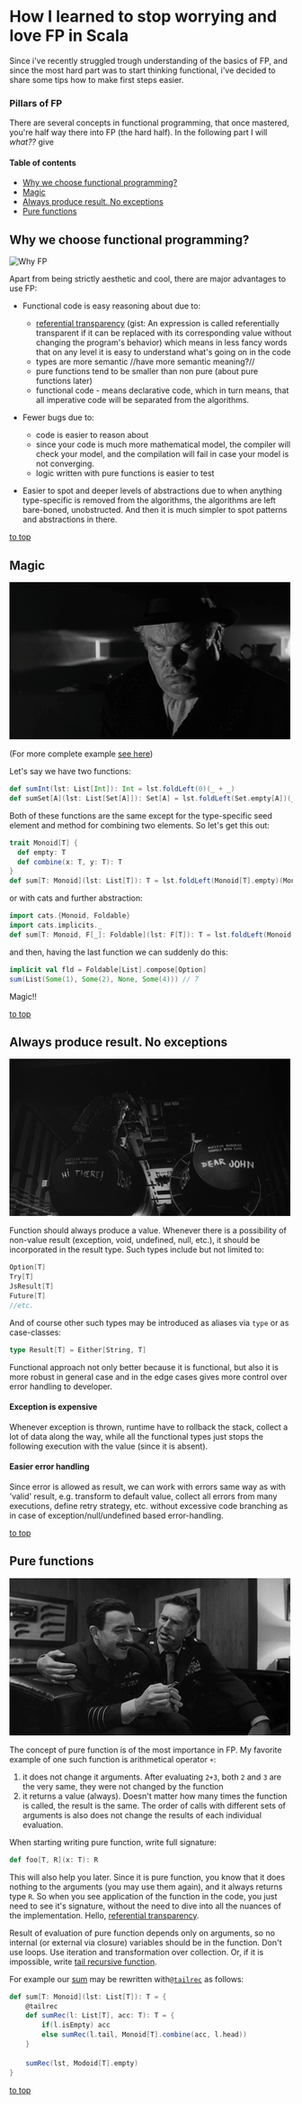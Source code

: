 # How I learned to stop worrying and love FP in Scala

Since i've recently struggled trough understanding of the basics of FP,
and since the most hard part was to start thinking functional, 
i've decided to share some tips how to make first steps easier.  

### Pillars of FP

There are several concepts in functional programming, that once mastered, you're half way there into FP (the hard half).
In the following part I will _what??_ give

#### Table of contents
* [Why we choose functional programming?](#why-we-choose-functional-programming)
* [Magic](#magic)
* [Always produce result. No exceptions](#always-produce-result-no-exceptions)
* [Pure functions](#pure-functions)


## Why we choose functional programming?

![Why FP](./gifs/types-algebras.gif)

Apart from being strictly aesthetic and cool, 
there are major advantages to use FP:

* Functional code is easy reasoning about due to:
    * [referential transparency][RP] 
    (gist: An expression is called referentially transparent if it can be replaced with its corresponding value without changing the program's behavior)
    which means in less fancy words that on any level it is easy to understand what's going on in the code
    * types are more semantic //have more semantic meaning?//
    * pure functions tend to be smaller than non pure (about pure functions later)
    * functional code - means declarative code, which in turn means, 
    that all imperative code will be separated from the algorithms.

* Fewer bugs due to:
    * code is easier to reason about
    * since your code is much more mathematical model, 
    the compiler will check your model, and the compilation will fail in case your model is not converging.
    * logic written with pure functions is easier to test
* Easier to spot and deeper levels of abstractions due to when anything type-specific 
is removed from the algorithms, the algorithms are left bare-boned, unobstructed. And then it is much simpler 
to spot patterns and abstractions in there.

[to top][0]

## Magic

![magic](./gifs/magic.gif)

(For more complete example [see here](https://typelevel.org/cats/typeclasses.html))

Let's say we have two functions:

```scala
def sumInt(lst: List[Int]): Int = lst.foldLeft(0)(_ + _)
def sumSet[A](lst: List[Set[A]]): Set[A] = lst.foldLeft(Set.empty[A])(_ union _)
```

Both of these functions are the same except for the type-specific seed element and method for combining two elements.
So let's get this out:
```scala
trait Monoid[T] {
  def empty: T
  def combine(x: T, y: T): T
}
def sum[T: Monoid](lst: List[T]): T = lst.foldLeft(Monoid[T].empty)(Monoid[T].combine)
```
or with cats and further abstraction:
```scala
import cats.{Monoid, Foldable}
import cats.implicits._
def sum[T: Monoid, F[_]: Foldable](lst: F[T]): T = lst.foldLeft(Monoid[T].empty)(_ |+| _)
```
and then, having the last function we can suddenly do this:
```scala
implicit val fld = Foldable[List].compose[Option]
sum(List(Some(1), Some(2), None, Some(4))) // 7
```

Magic!!

[to top][0]

## Always produce result. No exceptions

![Result](./gifs/result.gif)

Function should always produce a value. Whenever there is a possibility of non-value result (exception, void, undefined, null, etc.), it should be incorporated in the result type. Such types include but not limited to:
```scala
Option[T]
Try[T]
JsResult[T]
Future[T]
//etc.
```
And of course other such types may be introduced as aliases via `type` or as case-classes:
```scala
type Result[T] = Either[String, T]
```

Functional approach not only better because it is functional, but also it is more robust in general case and in the edge cases gives more control over error handling to developer.

#### Exception is expensive

Whenever exception is thrown, runtime have to rollback the stack, collect a lot of data along the way, while all the functional types just stops the following execution with the value (since it is absent).

#### Easier error handling

Since error is allowed as result, we can work with errors same way as with 'valid' result, e.g. transform to default value, collect all errors from many executions, define retry strategy, etc. without excessive code branching as in case of exception/null/undefined based error-handling. 

[to top][0]

## Pure functions

![pure](./gifs/pure.gif)

The concept of pure function is of the most importance in FP. My favorite example of one such function is arithmetical operator `+`:
1. it does not change it arguments. After evaluating `2+3`, both `2` and `3` are the very same, they were not changed by the function
1. it returns a value (always). Doesn't matter how many times the function is called, the result is  the same. The order of calls with different sets of arguments is also does not change the results of each individual evaluation.

When starting writing pure function, write full signature:
```scala
def foo[T, R](x: T): R
```
This will also help you later. Since it is pure function, you know that it does nothing to the arguments (you may use them again), and it always returns type `R`. So when you see application of the function in the code, you just need to see it's signature, without the need to dive into all the nuances of the implementation. Hello, [referential transparency][RP].

Result of evaluation of pure function depends only on arguments, so no internal (or external via closure) variables should be in the function. Don't use loops. Use iteration and transformation over collection. Or, if it is impossible, write [tail recursive function](https://en.wikipedia.org/wiki/Tail_call).

For example our [sum](#magic) may be rewritten with[`@tailrec`](https://www.scala-lang.org/api/2.13.1/scala/annotation/tailrec.html) as follows:
```scala
def sum[T: Monoid](lst: List[T]): T = {
	@tailrec
	def sumRec(l: List[T], acc: T): T = {
		if(l.isEmpty) acc
		else sumRec(l.tail, Monoid[T].combine(acc, l.head))
	}
	
	sumRec(lst, Modoid[T].empty)
}
```



[to top][0]

[0]: #how-i-learned-not-to-worry-and-loved-fp-in-scala
[RP]: https://en.wikipedia.org/wiki/Referential_transparency